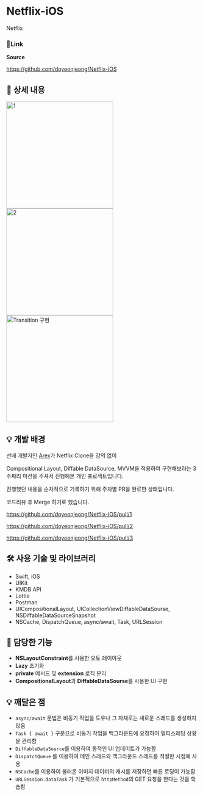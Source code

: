# Netflix-iOS
Netflix

### 🔗Link

**Source**

https://github.com/doyeonjeong/Netflix-iOS

## 📖 상세 내용
<img width="280" alt="1" src="https://github.com/doyeonjeong/Netflix-iOS/assets/108422901/0ffd8c95-bec4-446e-8691-abc3702342e5">
<img width="280" alt="2" src="https://github.com/doyeonjeong/Netflix-iOS/assets/108422901/aac0a37f-a103-44fc-8e35-30dafd0993d7">
<img width="280" alt="Transition 구현" src="https://github.com/doyeonjeong/Netflix-iOS/assets/108422901/2512a73e-edb2-4aaf-9a25-d35151d235ee">


## 💡 개발 배경
선배 개발자인 [Arex](https://github.com/kangddong)가 Netflix Clone을 강의 없이

Compositional Layout, Diffable DataSource, MVVM을 적용하여 구현해보라는 3주짜리 미션을 주셔서 진행해본 개인 프로젝트입니다.

진행했던 내용을 순차적으로 기록하기 위해 주차별 PR을 완료한 상태입니다.

코드리뷰 후 Merge 하기로 했습니다.

https://github.com/doyeonjeong/Netflix-iOS/pull/1

https://github.com/doyeonjeong/Netflix-iOS/pull/2

https://github.com/doyeonjeong/Netflix-iOS/pull/3


## 🛠️ 사용 기술 및 라이브러리

- Swift, iOS
- UIKit
- KMDB API
- Lottie
- Postman
- UICompositionalLayout, UICollectionViewDiffableDataSourse, NSDiffableDataSourceSnapshot
- NSCache, DispatchQueue, async/await, Task, URLSession

## 📱 담당한 기능

- **NSLayoutConstraint**를 사용한 오토 레이아웃
- **Lazy** 초기화
- **private** 메서드 및 **extension** 로직 분리
- **CompositionalLayout**과 **DiffableDataSourse**를 사용한 UI 구현

## 💡 깨달은 점

- `async/await` 문법은 비동기 작업을 도우나 그 자체로는 새로운 스레드를 생성하지 않음
- `Task { await }` 구문으로 비동기 작업을 백그라운드에 요청하여 멀티스레딩 상황을 관리함
- `DiffableDataSource`를 이용하여 동적인 UI 업데이트가 가능함
- `DispatchQueue` 를 이용하여 메인 스레드와 백그라운드 스레드를 적절한 시점에 사용
- `NSCache`를 이용하여 불러온 이미지 데이터의 캐시를 저장하면 빠른 로딩이 가능함
- `URLSession.dataTask` 가 기본적으로 `httpMethod`의 GET 요청을 한다는 것을 학습함
